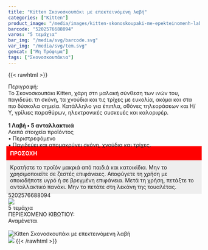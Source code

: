 ```yaml
---
title: "Kitten Σκονοσκουπάκι με επεκτεινόμενη λαβή"
categories: ["Kitten"]
product_image: "/media/images/kitten-skonoskoupaki-me-epekteinomenh-labh.jpg"
barcode: "5202576688094"
varos: "5 τεμάχια"
bar_img: "/media/svg/barcode.svg"
var_img: "/media/svg/tem.svg"
gencat: ["Μη Τρόφιμα"]
tags: ["Σκονοσκουπάκια"]
---
```

{{< rawhtml >}}

<div class="sload228"><div class="product"><div id="sistatika">Περιγραφή:</div><div class="alltext">Το Σκονοσκουπάκι Kitten, χάρη στn μαλακή σύνθεση των ινών του, παγιδεύει τn σκόνη, τα χνούδια και τις τρίχες με ευκολία, ακόμα και στα πιο δύσκολα σημεία. Κατάλληλο για έπιπλα, οθόνες τηλεοράσεων και Η/Υ, γρίλιες παραθύρων, ηλεκτρονικές συσκευές και καλοριφέρ.<br><br><b>1 Λαβή • 5 ανταλλακτικά</b></div><div id="loipa">Λοιπά στοιχεία προϊόντος</div><div class="alltext">• Περιστρεφόμενο<br>• Παγιδεύει και απομακρύνει σκόνη, χνούδια και τρίχες.</div><div class="alltext" style="margin:-5px"><div style="padding:10px;background:red;color:#fff"><b>ΠΡΟΣΟΧΗ</b></div><div style="padding:10px;background:#eee">Κρατήστε το προϊόν μακριά από παιδιά και κατοικίδια. Μην το χρησιμοποιείτε σε ζεστές επιφάνειες. Αποφύγετε τη χρήση με οποιοδήποτε υγρό ή σε βρεγμένη επιφάνεια. Μετά τη χρήση, πετάξτε το ανταλλακτικό πανάκι. Μην το πετάτε στη λεκάνη της τουαλέτας.<br></div></div><div id="barcode"><div id="barimage1"></div><span id="bartext">5202576688094</span></div><div id="varos"><div id="varosimage" style="margin:0"><img src="https://sites.google.com/site/sklplfiles/files/tem.png"></div><span id="varostext">5 τεμάχια</span></div><div id="kivotio">ΠΕΡΙΕΧΟΜΕΝΟ ΚΙΒΩΤΙΟΥ:<br>Αναμένεται</div><br><div class="pimg"><img alt="Kitten Σκονοσκουπάκι με επεκτεινόμενη λαβή" title="Kitten Σκονοσκουπάκι με επεκτεινόμενη λαβή" src="/media/images/kitten-skonoskoupaki-me-epekteinomenh-labh.jpg"></div></div></div><img src="/media/icons/tem.png">
{{< /rawhtml >}}


